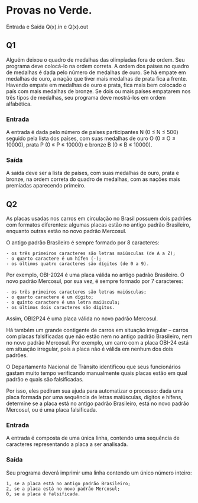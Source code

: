 # Provas no Verde.
Entrada e Saida Q(x).in e Q(x).out

## Q1
Alguém deixou o quadro de medalhas das olimpíadas fora de ordem. Seu programa deve colocá-lo na ordem correta. A ordem dos países no quadro de medalhas é dada pelo número de medalhas de ouro. Se há empate em medalhas de ouro, a nação que tiver mais medalhas de prata fica a frente. Havendo empate em medalhas de ouro e prata, fica mais bem colocado o país com mais medalhas de bronze. Se dois ou mais países empatarem nos três tipos de medalhas, seu programa deve mostrá-los em ordem alfabética.

### Entrada
A entrada é dada pelo número de países participantes N (0 ≤ N ≤ 500) seguido pela lista dos países, com suas medalhas de ouro O (0 ≤ O ≤ 10000), prata P (0 ≤ P ≤ 10000) e bronze B (0 ≤ B ≤ 10000).

### Saída
A saída deve ser a lista de países, com suas medalhas de ouro, prata e bronze, na ordem correta do quadro de medalhas, com as nações mais premiadas aparecendo primeiro.

## Q2
As placas usadas nos carros em circulação no Brasil possuem dois padrões com formatos diferentes: algumas placas estão no antigo padrão Brasileiro, enquanto outras estão no novo padrão Mercosul.

O antigo padrão Brasileiro é sempre formado por 8 caracteres:

    - os três primeiros caracteres são letras maiúsculas (de A a Z);
    - o quarto caractere é um hífen (-);
    - os últimos quatro caracteres são dígitos (de 0 a 9).

Por exemplo, OBI-2024 é uma placa válida no antigo padrão Brasileiro.
O novo padrão Mercosul, por sua vez, é sempre formado por 7 caracteres:

    - os três primeiros caracteres são letras maiúsculas;
    - o quarto caractere é um dígito;
    - o quinto caractere é uma letra maiúscula;
    - os últimos dois caracteres são dígitos.

Assim, OBI2P24 é uma placa válida no novo padrão Mercosul.

Há também um grande contigente de carros em situação irregular – carros com placas falsificadas que não estão nem no antigo padrão Brasileiro, nem no novo padrão Mercosul. Por exemplo, um carro com a placa OBI-24 está em situação irregular, pois a placa não é válida em nenhum dos dois padrões.

O Departamento Nacional de Trânsito identificou que seus funcionários gastam muito tempo verificando manualmente quais placas estão em qual padrão e quais são falsificadas.

Por isso, eles pediram sua ajuda para automatizar o processo: dada uma placa formada por uma sequência de letras maiúsculas, dígitos e hífens, determine se a placa está no antigo padrão Brasileiro, está no novo padrão Mercosul, ou é uma placa falsificada.

### Entrada
A entrada é composta de uma única linha, contendo uma sequência de caracteres representando a placa a ser analisada.

### Saída
Seu programa deverá imprimir uma linha contendo um único número inteiro:

    1, se a placa está no antigo padrão Brasileiro;
    2, se a placa está no novo padrão Mercosul;
    0, se a placa é falsificada.
